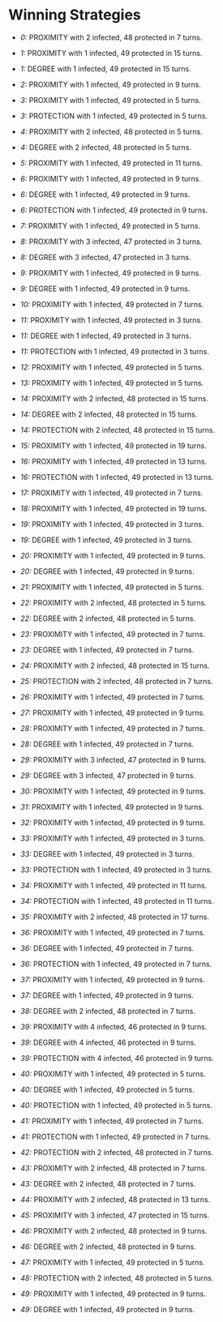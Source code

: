 # Winning Strategies

* _0:_ PROXIMITY with 2 infected, 48 protected in 7 turns.


* _1:_ PROXIMITY with 1 infected, 49 protected in 15 turns.


* _1:_ DEGREE with 1 infected, 49 protected in 15 turns.


* _2:_ PROXIMITY with 1 infected, 49 protected in 9 turns.


* _3:_ PROXIMITY with 1 infected, 49 protected in 5 turns.


* _3:_ PROTECTION with 1 infected, 49 protected in 5 turns.


* _4:_ PROXIMITY with 2 infected, 48 protected in 5 turns.


* _4:_ DEGREE with 2 infected, 48 protected in 5 turns.


* _5:_ PROXIMITY with 1 infected, 49 protected in 11 turns.


* _6:_ PROXIMITY with 1 infected, 49 protected in 9 turns.


* _6:_ DEGREE with 1 infected, 49 protected in 9 turns.


* _6:_ PROTECTION with 1 infected, 49 protected in 9 turns.


* _7:_ PROXIMITY with 1 infected, 49 protected in 5 turns.


* _8:_ PROXIMITY with 3 infected, 47 protected in 3 turns.


* _8:_ DEGREE with 3 infected, 47 protected in 3 turns.


* _9:_ PROXIMITY with 1 infected, 49 protected in 9 turns.


* _9:_ DEGREE with 1 infected, 49 protected in 9 turns.


* _10:_ PROXIMITY with 1 infected, 49 protected in 7 turns.


* _11:_ PROXIMITY with 1 infected, 49 protected in 3 turns.


* _11:_ DEGREE with 1 infected, 49 protected in 3 turns.


* _11:_ PROTECTION with 1 infected, 49 protected in 3 turns.


* _12:_ PROXIMITY with 1 infected, 49 protected in 5 turns.


* _13:_ PROXIMITY with 1 infected, 49 protected in 5 turns.


* _14:_ PROXIMITY with 2 infected, 48 protected in 15 turns.


* _14:_ DEGREE with 2 infected, 48 protected in 15 turns.


* _14:_ PROTECTION with 2 infected, 48 protected in 15 turns.


* _15:_ PROXIMITY with 1 infected, 49 protected in 19 turns.


* _16:_ PROXIMITY with 1 infected, 49 protected in 13 turns.


* _16:_ PROTECTION with 1 infected, 49 protected in 13 turns.


* _17:_ PROXIMITY with 1 infected, 49 protected in 7 turns.


* _18:_ PROXIMITY with 1 infected, 49 protected in 19 turns.


* _19:_ PROXIMITY with 1 infected, 49 protected in 3 turns.


* _19:_ DEGREE with 1 infected, 49 protected in 3 turns.


* _20:_ PROXIMITY with 1 infected, 49 protected in 9 turns.


* _20:_ DEGREE with 1 infected, 49 protected in 9 turns.


* _21:_ PROXIMITY with 1 infected, 49 protected in 5 turns.


* _22:_ PROXIMITY with 2 infected, 48 protected in 5 turns.


* _22:_ DEGREE with 2 infected, 48 protected in 5 turns.


* _23:_ PROXIMITY with 1 infected, 49 protected in 7 turns.


* _23:_ DEGREE with 1 infected, 49 protected in 7 turns.


* _24:_ PROXIMITY with 2 infected, 48 protected in 15 turns.


* _25:_ PROTECTION with 2 infected, 48 protected in 7 turns.


* _26:_ PROXIMITY with 1 infected, 49 protected in 7 turns.


* _27:_ PROXIMITY with 1 infected, 49 protected in 9 turns.


* _28:_ PROXIMITY with 1 infected, 49 protected in 7 turns.


* _28:_ DEGREE with 1 infected, 49 protected in 7 turns.


* _29:_ PROXIMITY with 3 infected, 47 protected in 9 turns.


* _29:_ DEGREE with 3 infected, 47 protected in 9 turns.


* _30:_ PROXIMITY with 1 infected, 49 protected in 9 turns.


* _31:_ PROXIMITY with 1 infected, 49 protected in 9 turns.


* _32:_ PROXIMITY with 1 infected, 49 protected in 9 turns.


* _33:_ PROXIMITY with 1 infected, 49 protected in 3 turns.


* _33:_ DEGREE with 1 infected, 49 protected in 3 turns.


* _33:_ PROTECTION with 1 infected, 49 protected in 3 turns.


* _34:_ PROXIMITY with 1 infected, 49 protected in 11 turns.


* _34:_ PROTECTION with 1 infected, 49 protected in 11 turns.


* _35:_ PROXIMITY with 2 infected, 48 protected in 17 turns.


* _36:_ PROXIMITY with 1 infected, 49 protected in 7 turns.


* _36:_ DEGREE with 1 infected, 49 protected in 7 turns.


* _36:_ PROTECTION with 1 infected, 49 protected in 7 turns.


* _37:_ PROXIMITY with 1 infected, 49 protected in 9 turns.


* _37:_ DEGREE with 1 infected, 49 protected in 9 turns.


* _38:_ DEGREE with 2 infected, 48 protected in 7 turns.


* _39:_ PROXIMITY with 4 infected, 46 protected in 9 turns.


* _39:_ DEGREE with 4 infected, 46 protected in 9 turns.


* _39:_ PROTECTION with 4 infected, 46 protected in 9 turns.


* _40:_ PROXIMITY with 1 infected, 49 protected in 5 turns.


* _40:_ DEGREE with 1 infected, 49 protected in 5 turns.


* _40:_ PROTECTION with 1 infected, 49 protected in 5 turns.


* _41:_ PROXIMITY with 1 infected, 49 protected in 7 turns.


* _41:_ PROTECTION with 1 infected, 49 protected in 7 turns.


* _42:_ PROTECTION with 2 infected, 48 protected in 7 turns.


* _43:_ PROXIMITY with 2 infected, 48 protected in 7 turns.


* _43:_ DEGREE with 2 infected, 48 protected in 7 turns.


* _44:_ PROXIMITY with 2 infected, 48 protected in 13 turns.


* _45:_ PROXIMITY with 3 infected, 47 protected in 15 turns.


* _46:_ PROXIMITY with 2 infected, 48 protected in 9 turns.


* _46:_ DEGREE with 2 infected, 48 protected in 9 turns.


* _47:_ PROXIMITY with 1 infected, 49 protected in 5 turns.


* _48:_ PROTECTION with 2 infected, 48 protected in 5 turns.


* _49:_ PROXIMITY with 1 infected, 49 protected in 9 turns.


* _49:_ DEGREE with 1 infected, 49 protected in 9 turns.


